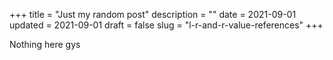 +++
title = "Just my random post"
description = ""
date = 2021-09-01
updated = 2021-09-01
draft = false
slug = "l-r-and-r-value-references"
+++

Nothing here gys